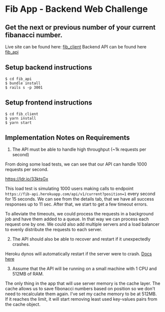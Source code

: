# Fib App - Backend Web Challenge

Get the next or previous number of your current fibanacci number.
------------------

Live site can be found here: [fib_client](https://fib-client.surge.sh)
Backend API can be found here [fib_api](https://fib-api.herokuapp.com/)

## Setup backend instructions

```
$ cd fib_api
$ bundle install
$ rails s -p 3001

```

## Setup frontend instructions

```
$ cd fib_client
$ yarn install
$ yarn start

```

## Implementation Notes on Requirements

1. The API must be able to handle high throughput (~1k requests per second)

From doing some load tests, we can see that our API can handle 1000 requests per second.

https://ldr.io/33ktsGx

This load test is simulating 1000 users making calls to endpoint `https://fib-api.herokuapp.com/api/v1/current?position=1` every second for 15 seconds.
We can see from the details tab, that we have all success responses up to 11 sec. After that, we start to get a few timeout errors.

To alleviate the timeouts, we could process the requests in a background job and have them added to a queue. In that way we can process each request one by one.
We could also add multiple servers and a load balancer to evenly distribute the requests to each server.

2. The API should also be able to recover and restart if it unexpectedly crashes.

Heroku dynos will automatically restart if the server were to crash. [Docs here](https://devcenter.heroku.com/articles/dynos#dyno-crash-restart-policy)

3. Assume that the API will be running on a small machine with 1 CPU and 512MB of RAM.

The only thing in the app that will use server memory is the cache layer. The cache allows us to save fibonacci numbers based on position so we don't need to recalculate them again. I've set my cache memory to be at 512MB. If it reaches the limit, it will start removing least used key-values pairs from the cache object.

